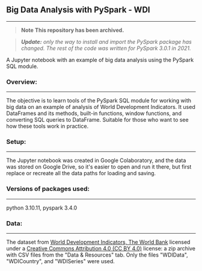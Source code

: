 ## Big Data Analysis with PySpark - WDI
---
> **Note** **This repository has been archived.**

> ***Update:** only the way to install and import the PySpark package has changed. The rest of the code was written for PySpark 3.0.1 in 2021.*

A Jupyter notebook with an example of big data analysis using the PySpark SQL module.
### Overview:
---
The objective is to learn tools of the PySpark SQL module for working with big data on an example of analysis of World Development Indicators. It used DataFrames and its methods, built-in functions, window functions, and converting SQL queries to DataFrame. Suitable for those who want to see how these tools work in practice.
### Setup:
---
The Jupyter notebook was created in Google Colaboratory, and the data was stored on Google Drive, so it's easier to open and run it there, but first replace or recreate all the data paths for loading and saving. 
### Versions of packages used:
---
python 3.10.11, pyspark 3.4.0
### Data: 
---
The dataset from [World Development Indicators, The World Bank](https://datacatalog.worldbank.org/dataset/world-development-indicators) licensed under a [Creative Commons Attribution 4.0 (CC BY 4.0)](https://creativecommons.org/licenses/by/4.0/) license: a zip archive with CSV files from the "Data & Resources" tab. Only the files "WDIData", "WDICountry", and "WDISeries" were used.
